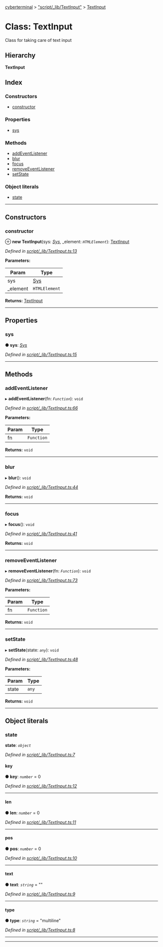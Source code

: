 [cyberterminal](../README.md) > ["script/_lib/TextInput"](../modules/_script__lib_textinput_.md) > [TextInput](../classes/_script__lib_textinput_.textinput.md)

# Class: TextInput

Class for taking care of text input

## Hierarchy

**TextInput**

## Index

### Constructors

* [constructor](_script__lib_textinput_.textinput.md#constructor)

### Properties

* [sys](_script__lib_textinput_.textinput.md#sys)

### Methods

* [addEventListener](_script__lib_textinput_.textinput.md#addeventlistener)
* [blur](_script__lib_textinput_.textinput.md#blur)
* [focus](_script__lib_textinput_.textinput.md#focus)
* [removeEventListener](_script__lib_textinput_.textinput.md#removeeventlistener)
* [setState](_script__lib_textinput_.textinput.md#setstate)

### Object literals

* [state](_script__lib_textinput_.textinput.md#state)

---

## Constructors

<a id="constructor"></a>

###  constructor

⊕ **new TextInput**(sys: *[Sys](../interfaces/_script__lib_sys_.sys.md)*, _element: *`HTMLElement`*): [TextInput](_script__lib_textinput_.textinput.md)

*Defined in [script/_lib/TextInput.ts:13](https://github.com/FantasyInternet/cyberterminal/blob/HEAD/src/script/_lib/TextInput.ts#L13)*

**Parameters:**

| Param | Type |
| ------ | ------ |
| sys | [Sys](../interfaces/_script__lib_sys_.sys.md) |
| _element | `HTMLElement` |

**Returns:** [TextInput](_script__lib_textinput_.textinput.md)

___

## Properties

<a id="sys"></a>

###  sys

**● sys**: *[Sys](../interfaces/_script__lib_sys_.sys.md)*

*Defined in [script/_lib/TextInput.ts:15](https://github.com/FantasyInternet/cyberterminal/blob/HEAD/src/script/_lib/TextInput.ts#L15)*

___

## Methods

<a id="addeventlistener"></a>

###  addEventListener

▸ **addEventListener**(fn: *`Function`*): `void`

*Defined in [script/_lib/TextInput.ts:66](https://github.com/FantasyInternet/cyberterminal/blob/HEAD/src/script/_lib/TextInput.ts#L66)*

**Parameters:**

| Param | Type |
| ------ | ------ |
| fn | `Function` |

**Returns:** `void`

___
<a id="blur"></a>

###  blur

▸ **blur**(): `void`

*Defined in [script/_lib/TextInput.ts:44](https://github.com/FantasyInternet/cyberterminal/blob/HEAD/src/script/_lib/TextInput.ts#L44)*

**Returns:** `void`

___
<a id="focus"></a>

###  focus

▸ **focus**(): `void`

*Defined in [script/_lib/TextInput.ts:41](https://github.com/FantasyInternet/cyberterminal/blob/HEAD/src/script/_lib/TextInput.ts#L41)*

**Returns:** `void`

___
<a id="removeeventlistener"></a>

###  removeEventListener

▸ **removeEventListener**(fn: *`Function`*): `void`

*Defined in [script/_lib/TextInput.ts:73](https://github.com/FantasyInternet/cyberterminal/blob/HEAD/src/script/_lib/TextInput.ts#L73)*

**Parameters:**

| Param | Type |
| ------ | ------ |
| fn | `Function` |

**Returns:** `void`

___
<a id="setstate"></a>

###  setState

▸ **setState**(state: *`any`*): `void`

*Defined in [script/_lib/TextInput.ts:48](https://github.com/FantasyInternet/cyberterminal/blob/HEAD/src/script/_lib/TextInput.ts#L48)*

**Parameters:**

| Param | Type |
| ------ | ------ |
| state | `any` |

**Returns:** `void`

___

## Object literals

<a id="state"></a>

###  state

**state**: *`object`*

*Defined in [script/_lib/TextInput.ts:7](https://github.com/FantasyInternet/cyberterminal/blob/HEAD/src/script/_lib/TextInput.ts#L7)*

<a id="state.key"></a>

####  key

**● key**: *`number`* = 0

*Defined in [script/_lib/TextInput.ts:12](https://github.com/FantasyInternet/cyberterminal/blob/HEAD/src/script/_lib/TextInput.ts#L12)*

___
<a id="state.len"></a>

####  len

**● len**: *`number`* = 0

*Defined in [script/_lib/TextInput.ts:11](https://github.com/FantasyInternet/cyberterminal/blob/HEAD/src/script/_lib/TextInput.ts#L11)*

___
<a id="state.pos"></a>

####  pos

**● pos**: *`number`* = 0

*Defined in [script/_lib/TextInput.ts:10](https://github.com/FantasyInternet/cyberterminal/blob/HEAD/src/script/_lib/TextInput.ts#L10)*

___
<a id="state.text"></a>

####  text

**● text**: *`string`* = ""

*Defined in [script/_lib/TextInput.ts:9](https://github.com/FantasyInternet/cyberterminal/blob/HEAD/src/script/_lib/TextInput.ts#L9)*

___
<a id="state.type"></a>

####  type

**● type**: *`string`* = "multiline"

*Defined in [script/_lib/TextInput.ts:8](https://github.com/FantasyInternet/cyberterminal/blob/HEAD/src/script/_lib/TextInput.ts#L8)*

___

___


